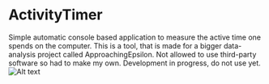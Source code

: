 # ActivityTimer
Simple automatic console based application to measure the active time one spends on the computer. This is a tool, that is made for a bigger data-analysis project called ApproachingEpsilon. Not allowed to use third-party software so had to make my own. Development in progress, do not use yet.
![Alt text](https://repository-images.githubusercontent.com/600715543/ffe93ee7-6b2a-4694-a2d1-03e63b876aec?raw=true "Activity Timer 1.0")
